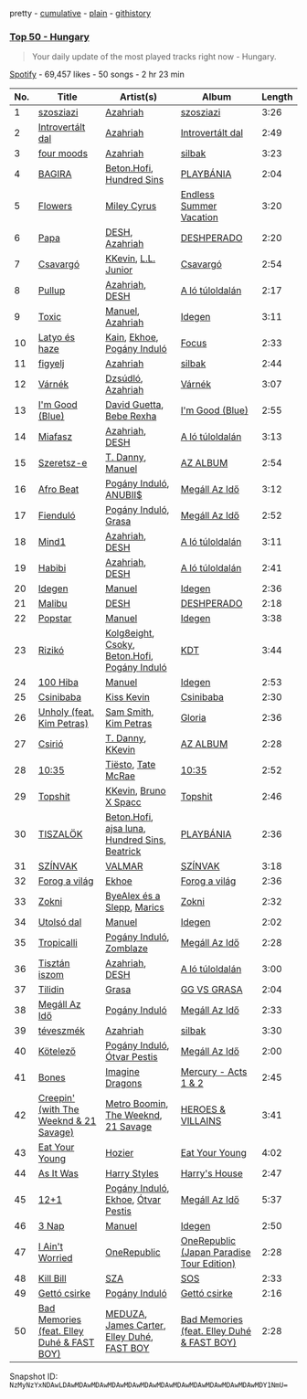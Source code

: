 pretty - [cumulative](/playlists/cumulative/37i9dQZEVXbNHwMxAkvmF8.md) - [plain](/playlists/plain/37i9dQZEVXbNHwMxAkvmF8) - [githistory](https://github.githistory.xyz/mackorone/spotify-playlist-archive/blob/main/playlists/plain/37i9dQZEVXbNHwMxAkvmF8)

### [Top 50 \- Hungary](https://open.spotify.com/playlist/37i9dQZEVXbNHwMxAkvmF8)

> Your daily update of the most played tracks right now \- Hungary.

[Spotify](https://open.spotify.com/user/spotify) - 69,457 likes - 50 songs - 2 hr 23 min

| No. | Title | Artist(s) | Album | Length |
|---|---|---|---|---|
| 1 | [szosziazi](https://open.spotify.com/track/4bHXbXDT0p9exqBsW49fDo) | [Azahriah](https://open.spotify.com/artist/6EIriUxo7vznEgJtTDlXpq) | [szosziazi](https://open.spotify.com/album/1y3BEzFK1hJ4FwOlpwKJVH) | 3:26 |
| 2 | [Introvertált dal](https://open.spotify.com/track/2SoIhnJXdHp8oo0w9pktub) | [Azahriah](https://open.spotify.com/artist/6EIriUxo7vznEgJtTDlXpq) | [Introvertált dal](https://open.spotify.com/album/6ZRIaIZEYI7HBPNPKmeAXw) | 2:49 |
| 3 | [four moods](https://open.spotify.com/track/1o0TkBcMTkkOg1KUeB4riK) | [Azahriah](https://open.spotify.com/artist/6EIriUxo7vznEgJtTDlXpq) | [silbak](https://open.spotify.com/album/34GtFdoJSROHH0hrn9SyJJ) | 3:23 |
| 4 | [BAGIRA](https://open.spotify.com/track/18DVypBkvcJtVFzQr5Ly7J) | [Beton.Hofi](https://open.spotify.com/artist/5x9gQC3VztdH5mQO5EEi9y), [Hundred Sins](https://open.spotify.com/artist/1hvixOq3kh8xqWm5ytcK28) | [PLAYBÁNIA](https://open.spotify.com/album/5xMzTHcRiGKdBhGj8PjV4h) | 2:04 |
| 5 | [Flowers](https://open.spotify.com/track/4DHcnVTT87F0zZhRPYmZ3B) | [Miley Cyrus](https://open.spotify.com/artist/5YGY8feqx7naU7z4HrwZM6) | [Endless Summer Vacation](https://open.spotify.com/album/0HiZ8fNXwJOQcrf5iflrdz) | 3:20 |
| 6 | [Papa](https://open.spotify.com/track/3XKdJfbBwnxUnn5tdaJoYL) | [DESH](https://open.spotify.com/artist/4dqqy9z09htrVsRiJpoQmw), [Azahriah](https://open.spotify.com/artist/6EIriUxo7vznEgJtTDlXpq) | [DESHPERADO](https://open.spotify.com/album/1hbbYNHuiBJ77XlDvk4Syy) | 2:20 |
| 7 | [Csavargó](https://open.spotify.com/track/1jI95q1ZSLZuVNdOMwaoUL) | [KKevin](https://open.spotify.com/artist/2O9w0WQhGtr7oQWG6nUqh5), [L.L\. Junior](https://open.spotify.com/artist/3cG03cMdrtBCrmM0843f9O) | [Csavargó](https://open.spotify.com/album/7brKQyvjCymITjb8SEZiZe) | 2:54 |
| 8 | [Pullup](https://open.spotify.com/track/6Rc6C6S4lgT5j1OekgI155) | [Azahriah](https://open.spotify.com/artist/6EIriUxo7vznEgJtTDlXpq), [DESH](https://open.spotify.com/artist/4dqqy9z09htrVsRiJpoQmw) | [A ló túloldalán](https://open.spotify.com/album/0TMeEvXP5MKfH34B5tBga7) | 2:17 |
| 9 | [Toxic](https://open.spotify.com/track/1WMymP7Mj6GrI2VReJFSJD) | [Manuel](https://open.spotify.com/artist/1O4dvMoyQSIClCii6DSai8), [Azahriah](https://open.spotify.com/artist/6EIriUxo7vznEgJtTDlXpq) | [Idegen](https://open.spotify.com/album/17WVw36YcpSYe2qJ8GpBw8) | 3:11 |
| 10 | [Latyo és haze](https://open.spotify.com/track/5sybMF2Gbm98ociatHQFpT) | [Kain](https://open.spotify.com/artist/2v7hO7F1AWmS3HEkwvtPaE), [Ekhoe](https://open.spotify.com/artist/6lZA0phZLDcwn6k9ElfESM), [Pogány Induló](https://open.spotify.com/artist/7JOS2dpikWR1qxVZfLbKju) | [Focus](https://open.spotify.com/album/5U5KhcGgli7Y4aQySFG1Cd) | 2:33 |
| 11 | [figyelj](https://open.spotify.com/track/1tAyEL10PQDcIvEL2o75wt) | [Azahriah](https://open.spotify.com/artist/6EIriUxo7vznEgJtTDlXpq) | [silbak](https://open.spotify.com/album/34GtFdoJSROHH0hrn9SyJJ) | 2:44 |
| 12 | [Várnék](https://open.spotify.com/track/0nQuoTxzDIVoWzaTgF5xtW) | [Dzsúdló](https://open.spotify.com/artist/3PMRY3PR5xAe5UpRfPPuaG), [Azahriah](https://open.spotify.com/artist/6EIriUxo7vznEgJtTDlXpq) | [Várnék](https://open.spotify.com/album/6uN19L2UQe36sMy9jI0VC1) | 3:07 |
| 13 | [I'm Good \(Blue\)](https://open.spotify.com/track/4uUG5RXrOk84mYEfFvj3cK) | [David Guetta](https://open.spotify.com/artist/1Cs0zKBU1kc0i8ypK3B9ai), [Bebe Rexha](https://open.spotify.com/artist/64M6ah0SkkRsnPGtGiRAbb) | [I'm Good \(Blue\)](https://open.spotify.com/album/7M842DMhYVALrXsw3ty7B3) | 2:55 |
| 14 | [Miafasz](https://open.spotify.com/track/7cU3vDXfkH4bAemYBxuoJT) | [Azahriah](https://open.spotify.com/artist/6EIriUxo7vznEgJtTDlXpq), [DESH](https://open.spotify.com/artist/4dqqy9z09htrVsRiJpoQmw) | [A ló túloldalán](https://open.spotify.com/album/0TMeEvXP5MKfH34B5tBga7) | 3:13 |
| 15 | [Szeretsz\-e](https://open.spotify.com/track/19VmOgLl88ZWU6WXgatfEM) | [T\. Danny](https://open.spotify.com/artist/3RDALl5RyRDHPryF1uyWwG), [Manuel](https://open.spotify.com/artist/1O4dvMoyQSIClCii6DSai8) | [AZ ALBUM](https://open.spotify.com/album/3TqmUOKPmFUO7Dg3VDgEXN) | 2:54 |
| 16 | [Afro Beat](https://open.spotify.com/track/1Y9crZGy8iOyCPxFBPfMDP) | [Pogány Induló](https://open.spotify.com/artist/7JOS2dpikWR1qxVZfLbKju), [ANUBII$](https://open.spotify.com/artist/13Et80WfHLQ1cBn2YTQ7Zd) | [Megáll Az Idő](https://open.spotify.com/album/5t7s3WL4RH53iFIJT5RPwg) | 3:12 |
| 17 | [Fienduló](https://open.spotify.com/track/2R26Jx9XGyA7SODZ1Fr0of) | [Pogány Induló](https://open.spotify.com/artist/7JOS2dpikWR1qxVZfLbKju), [Grasa](https://open.spotify.com/artist/7roOHVUjZASn8tsyBoyn7C) | [Megáll Az Idő](https://open.spotify.com/album/5t7s3WL4RH53iFIJT5RPwg) | 2:52 |
| 18 | [Mind1](https://open.spotify.com/track/7lemjnVRAqQtqqLdSqCKqM) | [Azahriah](https://open.spotify.com/artist/6EIriUxo7vznEgJtTDlXpq), [DESH](https://open.spotify.com/artist/4dqqy9z09htrVsRiJpoQmw) | [A ló túloldalán](https://open.spotify.com/album/0TMeEvXP5MKfH34B5tBga7) | 3:11 |
| 19 | [Habibi](https://open.spotify.com/track/38U5WKJpBQncqAss18dLrO) | [Azahriah](https://open.spotify.com/artist/6EIriUxo7vznEgJtTDlXpq), [DESH](https://open.spotify.com/artist/4dqqy9z09htrVsRiJpoQmw) | [A ló túloldalán](https://open.spotify.com/album/0TMeEvXP5MKfH34B5tBga7) | 2:41 |
| 20 | [Idegen](https://open.spotify.com/track/35LInpwVpTlTBSMraEOjeY) | [Manuel](https://open.spotify.com/artist/1O4dvMoyQSIClCii6DSai8) | [Idegen](https://open.spotify.com/album/17WVw36YcpSYe2qJ8GpBw8) | 2:36 |
| 21 | [Malibu](https://open.spotify.com/track/5FW58MYtSU6mFxp88eOHI8) | [DESH](https://open.spotify.com/artist/4dqqy9z09htrVsRiJpoQmw) | [DESHPERADO](https://open.spotify.com/album/1hbbYNHuiBJ77XlDvk4Syy) | 2:18 |
| 22 | [Popstar](https://open.spotify.com/track/4ZT1QMxxsqYTQnlIlQmj4l) | [Manuel](https://open.spotify.com/artist/1O4dvMoyQSIClCii6DSai8) | [Idegen](https://open.spotify.com/album/17WVw36YcpSYe2qJ8GpBw8) | 3:38 |
| 23 | [Rizikó](https://open.spotify.com/track/6WBuRbov384zl6wPJ49piD) | [Kolg8eight](https://open.spotify.com/artist/4aXeIRAbV0aEn0NZVImnqO), [Csoky](https://open.spotify.com/artist/6RmLQbwTEDQrpIveY6gqtV), [Beton.Hofi](https://open.spotify.com/artist/5x9gQC3VztdH5mQO5EEi9y), [Pogány Induló](https://open.spotify.com/artist/7JOS2dpikWR1qxVZfLbKju) | [KDT](https://open.spotify.com/album/3oNmJ7bGRUMkzzBs2f37ix) | 3:44 |
| 24 | [100 Hiba](https://open.spotify.com/track/2OcJ6IFLooNGjyiL9HaDab) | [Manuel](https://open.spotify.com/artist/1O4dvMoyQSIClCii6DSai8) | [Idegen](https://open.spotify.com/album/17WVw36YcpSYe2qJ8GpBw8) | 2:53 |
| 25 | [Csinibaba](https://open.spotify.com/track/33zWUivvsRkfnOYx4FUmPt) | [Kiss Kevin](https://open.spotify.com/artist/2qiyCYzYvsFEsMn1gSMNed) | [Csinibaba](https://open.spotify.com/album/21YFZ4eoDDoj1KPnhhFaY7) | 2:30 |
| 26 | [Unholy \(feat\. Kim Petras\)](https://open.spotify.com/track/0NZPBYD5qbEWRs3PrGiRkT) | [Sam Smith](https://open.spotify.com/artist/2wY79sveU1sp5g7SokKOiI), [Kim Petras](https://open.spotify.com/artist/3Xt3RrJMFv5SZkCfUE8C1J) | [Gloria](https://open.spotify.com/album/3Uq1jNGnD412ZvCb6j2DKV) | 2:36 |
| 27 | [Csirió](https://open.spotify.com/track/0jJVsraMUoXKk8SCiE5fQz) | [T\. Danny](https://open.spotify.com/artist/3RDALl5RyRDHPryF1uyWwG), [KKevin](https://open.spotify.com/artist/2O9w0WQhGtr7oQWG6nUqh5) | [AZ ALBUM](https://open.spotify.com/album/3TqmUOKPmFUO7Dg3VDgEXN) | 2:28 |
| 28 | [10:35](https://open.spotify.com/track/6BePGk3eCan4FqaW2X8Qy3) | [Tiësto](https://open.spotify.com/artist/2o5jDhtHVPhrJdv3cEQ99Z), [Tate McRae](https://open.spotify.com/artist/45dkTj5sMRSjrmBSBeiHym) | [10:35](https://open.spotify.com/album/77wWx9sOCJiy0wcn0P44NO) | 2:52 |
| 29 | [Topshit](https://open.spotify.com/track/6w9aIT3TyqClXIcKyw6W1a) | [KKevin](https://open.spotify.com/artist/2O9w0WQhGtr7oQWG6nUqh5), [Bruno X Spacc](https://open.spotify.com/artist/5ALUgNuS421MZrrrAhM9Bv) | [Topshit](https://open.spotify.com/album/01JynwSYkEtKdbcdY9zJDS) | 2:46 |
| 30 | [TISZALÖK](https://open.spotify.com/track/4Os68ICIOhJVOPfl53TjBP) | [Beton.Hofi](https://open.spotify.com/artist/5x9gQC3VztdH5mQO5EEi9y), [ajsa luna](https://open.spotify.com/artist/0PmmEd4m9BdqzxjMpMQwJE), [Hundred Sins](https://open.spotify.com/artist/1hvixOq3kh8xqWm5ytcK28), [Beatrick](https://open.spotify.com/artist/55rifkob7SsDI6BMWqOV5m) | [PLAYBÁNIA](https://open.spotify.com/album/5xMzTHcRiGKdBhGj8PjV4h) | 2:36 |
| 31 | [SZÍNVAK](https://open.spotify.com/track/3uAoUHEPlLa5pWKpOrmIxo) | [VALMAR](https://open.spotify.com/artist/0EQbKeNi7GXjfN2LndmReh) | [SZÍNVAK](https://open.spotify.com/album/03V4AihEmcTPRnJefzcBFl) | 3:18 |
| 32 | [Forog a világ](https://open.spotify.com/track/1cf5u4F1zIvn9wUjhqzxm9) | [Ekhoe](https://open.spotify.com/artist/6lZA0phZLDcwn6k9ElfESM) | [Forog a világ](https://open.spotify.com/album/7apll1uOGqxEzQHmc7PlB5) | 2:36 |
| 33 | [Zokni](https://open.spotify.com/track/25bM4zmalHioTOMMGt8Jn9) | [ByeAlex és a Slepp](https://open.spotify.com/artist/2dmFGufs1lJpgKnb5NyPNS), [Marics](https://open.spotify.com/artist/23syIjFiskNNxqOKEpU4PC) | [Zokni](https://open.spotify.com/album/1tVc0HOHQnE6HWrBpneRTq) | 2:32 |
| 34 | [Utolsó dal](https://open.spotify.com/track/4O4BgsTejcZ5fJBfhwiaGO) | [Manuel](https://open.spotify.com/artist/1O4dvMoyQSIClCii6DSai8) | [Idegen](https://open.spotify.com/album/17WVw36YcpSYe2qJ8GpBw8) | 2:02 |
| 35 | [Tropicalli](https://open.spotify.com/track/4aHCAQLGI3ekZm8rqwP2VC) | [Pogány Induló](https://open.spotify.com/artist/7JOS2dpikWR1qxVZfLbKju), [Zomblaze](https://open.spotify.com/artist/2NlZgmkk2CW1TDlaBleSW5) | [Megáll Az Idő](https://open.spotify.com/album/5t7s3WL4RH53iFIJT5RPwg) | 2:28 |
| 36 | [Tisztán iszom](https://open.spotify.com/track/1K17dNOOtcoC1gLcAbccPp) | [Azahriah](https://open.spotify.com/artist/6EIriUxo7vznEgJtTDlXpq), [DESH](https://open.spotify.com/artist/4dqqy9z09htrVsRiJpoQmw) | [A ló túloldalán](https://open.spotify.com/album/0TMeEvXP5MKfH34B5tBga7) | 3:00 |
| 37 | [Tilidin](https://open.spotify.com/track/23A0p49PgR5YAyYzY8TAyc) | [Grasa](https://open.spotify.com/artist/7roOHVUjZASn8tsyBoyn7C) | [GG VS GRASA](https://open.spotify.com/album/4FR5aidnMiVra6a13qSoDQ) | 2:04 |
| 38 | [Megáll Az Idő](https://open.spotify.com/track/708JXY4n5r7F5ZNoJ2Sez4) | [Pogány Induló](https://open.spotify.com/artist/7JOS2dpikWR1qxVZfLbKju) | [Megáll Az Idő](https://open.spotify.com/album/5t7s3WL4RH53iFIJT5RPwg) | 2:33 |
| 39 | [téveszmék](https://open.spotify.com/track/5T7eEaieasnflXh6iPLlrK) | [Azahriah](https://open.spotify.com/artist/6EIriUxo7vznEgJtTDlXpq) | [silbak](https://open.spotify.com/album/34GtFdoJSROHH0hrn9SyJJ) | 3:30 |
| 40 | [Kötelező](https://open.spotify.com/track/56seL5ZZab8ZlmKoknPZh3) | [Pogány Induló](https://open.spotify.com/artist/7JOS2dpikWR1qxVZfLbKju), [Ótvar Pestis](https://open.spotify.com/artist/1AyF8iJgMe4LMNe8bUM1Yo) | [Megáll Az Idő](https://open.spotify.com/album/5t7s3WL4RH53iFIJT5RPwg) | 2:00 |
| 41 | [Bones](https://open.spotify.com/track/54ipXppHLA8U4yqpOFTUhr) | [Imagine Dragons](https://open.spotify.com/artist/53XhwfbYqKCa1cC15pYq2q) | [Mercury \- Acts 1 & 2](https://open.spotify.com/album/6yiXkzHvC0OTmhfDQOEWtS) | 2:45 |
| 42 | [Creepin' \(with The Weeknd & 21 Savage\)](https://open.spotify.com/track/2dHHgzDwk4BJdRwy9uXhTO) | [Metro Boomin](https://open.spotify.com/artist/0iEtIxbK0KxaSlF7G42ZOp), [The Weeknd](https://open.spotify.com/artist/1Xyo4u8uXC1ZmMpatF05PJ), [21 Savage](https://open.spotify.com/artist/1URnnhqYAYcrqrcwql10ft) | [HEROES & VILLAINS](https://open.spotify.com/album/7txGsnDSqVMoRl6RQ9XyZP) | 3:41 |
| 43 | [Eat Your Young](https://open.spotify.com/track/2Jw3VjB1xy5KHBqEeAC6VK) | [Hozier](https://open.spotify.com/artist/2FXC3k01G6Gw61bmprjgqS) | [Eat Your Young](https://open.spotify.com/album/1GOa0Bsm7eeVIJglLcoLWX) | 4:02 |
| 44 | [As It Was](https://open.spotify.com/track/4Dvkj6JhhA12EX05fT7y2e) | [Harry Styles](https://open.spotify.com/artist/6KImCVD70vtIoJWnq6nGn3) | [Harry's House](https://open.spotify.com/album/5r36AJ6VOJtp00oxSkBZ5h) | 2:47 |
| 45 | [12+1](https://open.spotify.com/track/52GlArsRTqvo36GXJQa7ab) | [Pogány Induló](https://open.spotify.com/artist/7JOS2dpikWR1qxVZfLbKju), [Ekhoe](https://open.spotify.com/artist/6lZA0phZLDcwn6k9ElfESM), [Ótvar Pestis](https://open.spotify.com/artist/1AyF8iJgMe4LMNe8bUM1Yo) | [Megáll Az Idő](https://open.spotify.com/album/5t7s3WL4RH53iFIJT5RPwg) | 5:37 |
| 46 | [3 Nap](https://open.spotify.com/track/0R7YvZPeHphkV48ffoGmsl) | [Manuel](https://open.spotify.com/artist/1O4dvMoyQSIClCii6DSai8) | [Idegen](https://open.spotify.com/album/17WVw36YcpSYe2qJ8GpBw8) | 2:50 |
| 47 | [I Ain't Worried](https://open.spotify.com/track/4fYte8ZvTK14NEhAOZocBi) | [OneRepublic](https://open.spotify.com/artist/5Pwc4xIPtQLFEnJriah9YJ) | [OneRepublic \(Japan Paradise Tour Edition\)](https://open.spotify.com/album/33inEak0hNKMDePhjGxE61) | 2:28 |
| 48 | [Kill Bill](https://open.spotify.com/track/1Qrg8KqiBpW07V7PNxwwwL) | [SZA](https://open.spotify.com/artist/7tYKF4w9nC0nq9CsPZTHyP) | [SOS](https://open.spotify.com/album/1nrVofqDRs7cpWXJ49qTnP) | 2:33 |
| 49 | [Gettó csirke](https://open.spotify.com/track/1PLekMr5mC9sf0n37TWv5G) | [Pogány Induló](https://open.spotify.com/artist/7JOS2dpikWR1qxVZfLbKju) | [Gettó csirke](https://open.spotify.com/album/5uijWBrQElsbRaG2kOJxM4) | 2:16 |
| 50 | [Bad Memories \(feat\. Elley Duhé & FAST BOY\)](https://open.spotify.com/track/3rb0tMq42WfggucPm0HHkA) | [MEDUZA](https://open.spotify.com/artist/0xRXCcSX89eobfrshSVdyu), [James Carter](https://open.spotify.com/artist/5344K3N7rx7kw1HjO8psuq), [Elley Duhé](https://open.spotify.com/artist/67MNhiAICFY6Pwc2YxCO0K), [FAST BOY](https://open.spotify.com/artist/56Qz2XwGj7FxnNKrfkWjnb) | [Bad Memories \(feat\. Elley Duhé & FAST BOY\)](https://open.spotify.com/album/44aG7QLYLGotCTlu5Fc2J7) | 2:28 |

Snapshot ID: `NzMyNzYxNDAwLDAwMDAwMDAwMDAwMDAwMDAwMDAwMDAwMDAwMDAwMDAwMDAwMDY1NmU=`
